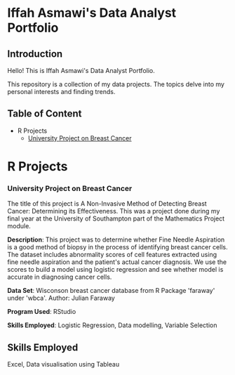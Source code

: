 # Iffah Asmawi's Data Analyst Portfolio

## Introduction
Hello! This is Iffah Asmawi's Data Analyst Portfolio.

This repository is a collection of my data projects. The topics delve into my personal interests and finding trends. 

## Table of Content
- R Projects
  - [University Project on Breast Cancer](https://github.com/ifffah/datafolio#university-project-on-breast-cancer)

# R Projects

### University Project on Breast Cancer
The title of this project is A Non-Invasive Method of Detecting Breast Cancer: Determining its Effectiveness. This was a project done during my final year at the University of Southampton part of the Mathematics Project module. 

**Description**: This project was to determine whether Fine Needle Aspiration is a good method of biopsy in the process of identifying breast cancer cells. The dataset includes abnormality scores of cell features extracted using fine needle aspiration and the patient's actual cancer diagnosis. We use the scores to build a model using logistic regression and see whether model is accurate in diagnosing cancer cells.

**Data Set**: Wisconson breast cancer database from R Package 'faraway' under 'wbca'. Author: Julian Faraway

**Program Used**: RStudio

**Skills Employed**: Logistic Regression, Data modelling, Variable Selection

## Skills Employed
Excel, Data visualisation using Tableau

